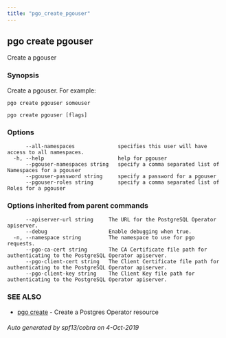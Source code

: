 ```yaml
---
title: "pgo_create_pgouser"
---
```

## pgo create pgouser

Create a pgouser

### Synopsis

Create a pgouser. For example:

    pgo create pgouser someuser

```
pgo create pgouser [flags]
```

### Options

```
      --all-namespaces              specifies this user will have access to all namespaces.
  -h, --help                        help for pgouser
      --pgouser-namespaces string   specify a comma separated list of Namespaces for a pgouser
      --pgouser-password string     specify a password for a pgouser
      --pgouser-roles string        specify a comma separated list of Roles for a pgouser
```

### Options inherited from parent commands

```
      --apiserver-url string     The URL for the PostgreSQL Operator apiserver.
      --debug                    Enable debugging when true.
  -n, --namespace string         The namespace to use for pgo requests.
      --pgo-ca-cert string       The CA Certificate file path for authenticating to the PostgreSQL Operator apiserver.
      --pgo-client-cert string   The Client Certificate file path for authenticating to the PostgreSQL Operator apiserver.
      --pgo-client-key string    The Client Key file path for authenticating to the PostgreSQL Operator apiserver.
```

### SEE ALSO

* [pgo create](/operatorcli/cli/pgo_create/)	 - Create a Postgres Operator resource

###### Auto generated by spf13/cobra on 4-Oct-2019
